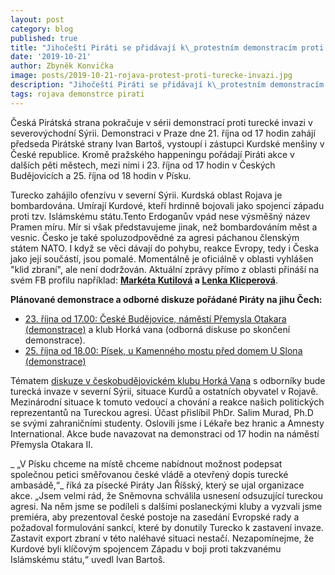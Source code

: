 ```yaml
---
layout: post
category: blog
published: true
title: "Jihočeští Piráti se přidávají k\_protestním demonstracím proti turecké invazi"
date: '2019-10-21'
author: Zbyněk Konvička
image: posts/2019-10-21-rojava-protest-proti-turecke-invazi.jpg
description: "Jihočeští Piráti se přidávají k\_protestním demonstracím proti turecké invazi"
tags: rojava demonstrce pirati
---
```

Česká Pirátská strana pokračuje v sérii demonstrací proti turecké invazi v severovýchodní Sýrii. Demonstraci v Praze dne 21. října od 17 hodin zahájí předseda Pirátské strany Ivan Bartoš, vystoupí i zástupci Kurdské menšiny v České republice. Kromě pražského happeningu pořádají Piráti akce v dalších pěti městech, mezi nimi i 23. října od 17 hodin v Českých Budějovicích a 25. října od 18 hodin v Písku.

Turecko zahájilo ofenzívu v severní Sýrii. Kurdská oblast Rojava je bombardována. Umírají Kurdové, kteří hrdinně bojovali jako spojenci západu proti tzv. Islámskému státu.Tento Erdoganův vpád nese výsměšný název Pramen míru. Mír si však představujeme jinak, než bombardováním měst a vesnic. Česko je také spoluzodpovědné za agresi páchanou členským státem NATO. I když se věci dávají do pohybu, reakce Evropy, tedy i Česka jako její součástí, jsou pomalé. Momentálně je oficiálně v oblasti vyhlášen "klid zbraní", ale není dodržován. Aktuální zprávy přímo z oblasti přináší na svém FB profilu například: **[Markéta Kutilová](https://www.facebook.com/marketa.kutilova.5) a [Lenka Klicperová](https://www.facebook.com/lenka.klicperova.7)**.

**Plánované demonstrace a odborné diskuze pořádané Piráty na jihu Čech:**

* [23. října od 17.00: České Budějovice, náměstí Přemysla Otakara (demonstrace)](https://www.facebook.com/events/1665740140222659/) a klub Horká vana (odborná diskuse po skončení demonstrace).
* [25. října od 18.00: Písek, u Kamenného mostu před domem U Slona (demonstrace)](https://www.facebook.com/events/526869531430683/)



Tématem [diskuze v českobudějovickém klubu Horká Vana](https://www.facebook.com/events/2986835274677258/) s odborníky bude turecká invaze v severní Sýrii, situace Kurdů a ostatních obyvatel v Rojavě. Mezinárodní situace k tomuto vedoucí a chování a reakce našich politických reprezentantů na Tureckou agresi. Účast přislíbil PhDr. Salim Murad, Ph.D se svými zahraničními studenty. Oslovili jsme i Lékaře bez hranic a Amnesty International. Akce bude navazovat na demonstraci od 17 hodin na náměstí Přemysla Otakara II.

_ „V Písku chceme na místě chceme nabídnout možnost podepsat společnou petici směřovanou české vládě a otevřený dopis turecké ambasádě,“_ říká za písecké Piráty Jan Říšský, který se ujal organizace akce. „Jsem velmi rád, že Sněmovna schválila usnesení odsuzující tureckou agresi. Na něm jsme se podíleli s dalšími poslaneckými kluby a vyzvali jsme premiéra, aby prezentoval české postoje na zasedání Evropské rady a požadoval formulování sankcí, které by donutily Turecko k zastavení invaze. Zastavit export zbraní v této naléhavé situaci nestačí. Nezapomínejme, že Kurdové byli klíčovým spojencem Západu v boji proti takzvanému Islámskému státu,“ uvedl Ivan Bartoš.
